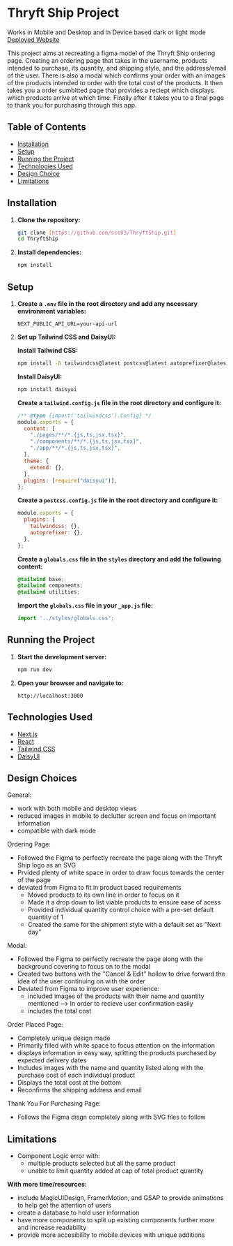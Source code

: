 # Thryft Ship Project

Works in Mobile and Desktop and in Device based dark or light mode
[Deployed Website](https://thryft-ship.vercel.app/)


This project aims at recreating a figma model of the Thryft Ship ordering page. Creating an ordering page that takes in the username, products intended to purchase, its quantity, and shipping style, and the address/email of the user. There is also a modal which confirms your order with an images of the products intended to order with the total cost of the products. It then takes you a order sumbitted page that provides a reciept which displays which products arrive at which time. Finally after it takes you to a final page to thank you for purchasing through this app.

## Table of Contents

- [Installation](#installation)
- [Setup](#setup)
- [Running the Project](#running-the-project)
- [Technologies Used](#technologies-used)
- [Design Choice](#design-choices)
- [Limitations](#limitations)


## Installation

1. **Clone the repository:**
    ```bash
    git clone [https://github.com/scs03/ThryftShip.git]
    cd ThryftShip
    ```

2. **Install dependencies:**
    ```bash
    npm install
    ```

## Setup

1. **Create a `.env` file in the root directory and add any necessary environment variables:**
    ```plaintext
    NEXT_PUBLIC_API_URL=your-api-url
    ```

2. **Set up Tailwind CSS and DaisyUI:**

    **Install Tailwind CSS:**
    ```bash
    npm install -D tailwindcss@latest postcss@latest autoprefixer@latest
    ```

    **Install DaisyUI:**
    ```bash
    npm install daisyui
    ```

    **Create a `tailwind.config.js` file in the root directory and configure it:**
    ```javascript
    /** @type {import('tailwindcss').Config} */
    module.exports = {
      content: [
        "./pages/**/*.{js,ts,jsx,tsx}",
        "./components/**/*.{js,ts,jsx,tsx}",
        "./app/**/*.{js,ts,jsx,tsx}",
      ],
      theme: {
        extend: {},
      },
      plugins: [require("daisyui")],
    };
    ```

    **Create a `postcss.config.js` file in the root directory and configure it:**
    ```javascript
    module.exports = {
      plugins: {
        tailwindcss: {},
        autoprefixer: {},
      },
    };
    ```

    **Create a `globals.css` file in the `styles` directory and add the following content:**
    ```css
    @tailwind base;
    @tailwind components;
    @tailwind utilities;
    ```

    **Import the `globals.css` file in your `_app.js` file:**
    ```javascript
    import '../styles/globals.css';
    ```

## Running the Project

1. **Start the development server:**
    ```bash
    npm run dev
    ```

2. **Open your browser and navigate to:**
    ```
    http://localhost:3000
    ```

## Technologies Used

- [Next.js](https://nextjs.org/)
- [React](https://reactjs.org/)
- [Tailwind CSS](https://tailwindcss.com/)
- [DaisyUI](https://daisyui.com/)

## Design Choices

General:
- work with both mobile and desktop views
- reduced images in mobile to declutter screen and focus on important information
- compatible with dark mode

Ordering Page:
- Followed the Figma to perfectly recreate the page along with the Thryft Ship logo as an SVG
- Prvided plenty of white space in order to draw focus towards the center of the page
- deviated from Figma to fit in product based requirements
    - Moved products to its own line in order to focus on it
    - Made it a drop down to list viable products to ensure ease of acess
    - Provided individual quantity control choice with a pre-set default quantity of 1
    - Created the same for the shipment style with a default set as "Next day"

Modal:
- Followed the Figma to perfectly recreate the page along with the background covering to focus on to the modal
- Created two buttons with the "Cancel & Edit" hollow to drive forward the idea of the user continuing on with the order
- Deviated from Figma to improve user experience:
    - included images of the products with their name and quantity mentioned --> In order to recieve user confirmation easily
    - includes the total cost

Order Placed Page:
- Completely unique design made
- Primarily filled with white space to focus attention on the information
- displays information in easy way, splitting the products purchased by expected delivery dates
- Includes images with the name and quantity listed along with the purchase cost of each individual product
- Displays the total cost at the bottom
- Reconfirms the shipping address and email

Thank You For Purchasing Page:
- Follows the Figma disgn completely along with SVG files to follow

## Limitations
- Component Logic error with:
    - multiple products selected but all the same product
    - unable to limit quantity added at cap of total product quantity

**With more time/resources:**
- include MagicUIDesign, FramerMotion, and GSAP to provide animations to help get the attention of users
- create a database to hold user information
- have more components to split up existing components further more and increase readability
- provide more accesibility to mobile devices with unique additions
